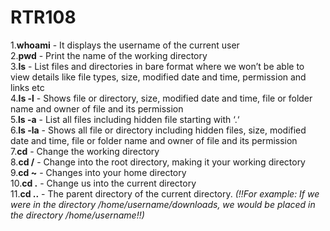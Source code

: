 # RTR108
1.**whoami** - It displays the username of the current user    
2.**pwd** - Print the name of the working directory     
3.**ls** - List files and directories in bare format where we won’t be able to view details like file types, size, modified date and time, permission and links etc     
4.**ls -l** - Shows file or directory, size, modified date and time, file or folder name and owner of file and its permission      
5.**ls -a** - List all files including hidden file starting with ‘.‘       
6.**ls -la** - Shows all file or directory including hidden files, size, modified date and time, file or folder name and owner of file and its permission        
7.**cd** - Change the working directory     
8.**cd /** - Change into the root directory, making it your working directory     
9.**cd ~** - Changes into your home directory       
10.**cd .** - Change us into the current directory      
11.**cd ..** - The parent directory of the current directory. _(!!For example: If we were in the directory /home/username/downloads, we would be placed in the directory /home/username!!)_      
